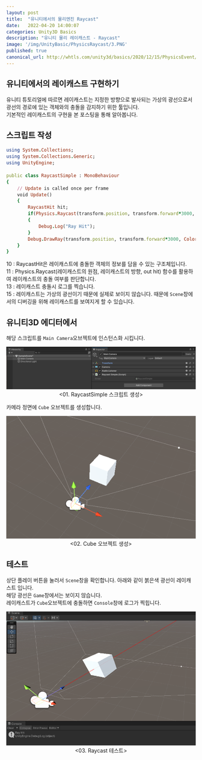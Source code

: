 ```yaml
---
layout: post
title:  "유니티에서의 물리엔진 Raycast"
date:   2022-04-20 14:00:07
categories: Unity3D Basics
description: "유니티 물리 레이캐스트 - Raycast"
image: '/img/UnityBasic/PhysicsRaycast/3.PNG'
published: true
canonical_url: http://whtls.com/unity3d/basics/2020/12/15/PhysicsEvent/
---
```


## 유니티에서의 레이캐스트 구현하기
유니티 튜토리얼에 따르면 레이캐스트는 지정한 방향으로 발사되는 가상의 광선으로서 광선의 경로에 있는 객체와의 충돌을 감지하기 위한 툴입니다.  
기본적인 레이캐스트의 구현을 본 포스팅을 통해 알아봅니다.  
  
## 스크립트 작성
```ruby
using System.Collections;
using System.Collections.Generic;
using UnityEngine;

public class RaycastSimple : MonoBehaviour
{
    // Update is called once per frame
    void Update()
    {
        RaycastHit hit;
        if(Physics.Raycast(transform.position, transform.forward*3000, out hit))
        {
            Debug.Log("Ray Hit");
        }
        Debug.DrawRay(transform.position, transform.forward*3000, Color.red);
    }
}
```
10 : RaycastHit은 레이캐스트에 충돌한 객체의 정보를 담을 수 있는 구조체입니다.  
11 : Physics.Raycast(레이캐스트의 원점, 레이캐스트의 방향, out hit) 함수를 활용하여 레이캐스트의 충돌 여부를 판단합니다.  
13 : 레이캐스트 충돌시 로그를 찍습니다.  
15 : 레이캐스트는 가상의 광선이기 때문에 실제로 보이지 않습니다. 때문에 `Scene`창에서의 디버깅을 위해 레이캐스트를 보여지게 할 수 있습니다.  
  
  
## 유니티3D 에디터에서  
  
해당 스크립트를 `Main Camera`오브젝트에 인스턴스화 시킵니다.  
<p align="center"><img src="/img/UnityBasic/PhysicsRaycast/1.PNG"><br/>
<01. RaycastSimple 스크립트 생성></p>  
  
카메라 정면에 `Cube` 오브젝트를 생성합니다.  
<p align="center"><img src="/img/UnityBasic/PhysicsRaycast/2.PNG"><br/>
<02. Cube 오브젝트 생성></p>  
  
  
## 테스트
상단 플레이 버튼을 눌러서 `Scene`창을 확인합니다.
아래와 같이 붉은색 광선이 레이캐스트 입니다.  
해당 광선은 `Game`창에서는 보이지 않습니다.  
레이캐스트가 `Cube`오브젝트에 충돌하면 `Console`창에 로그가 찍힙니다.  
<p align="center"><img src="/img/UnityBasic/PhysicsRaycast/3.PNG"><br/>
<03. Raycast 테스트></p> 
  
  

  
  
